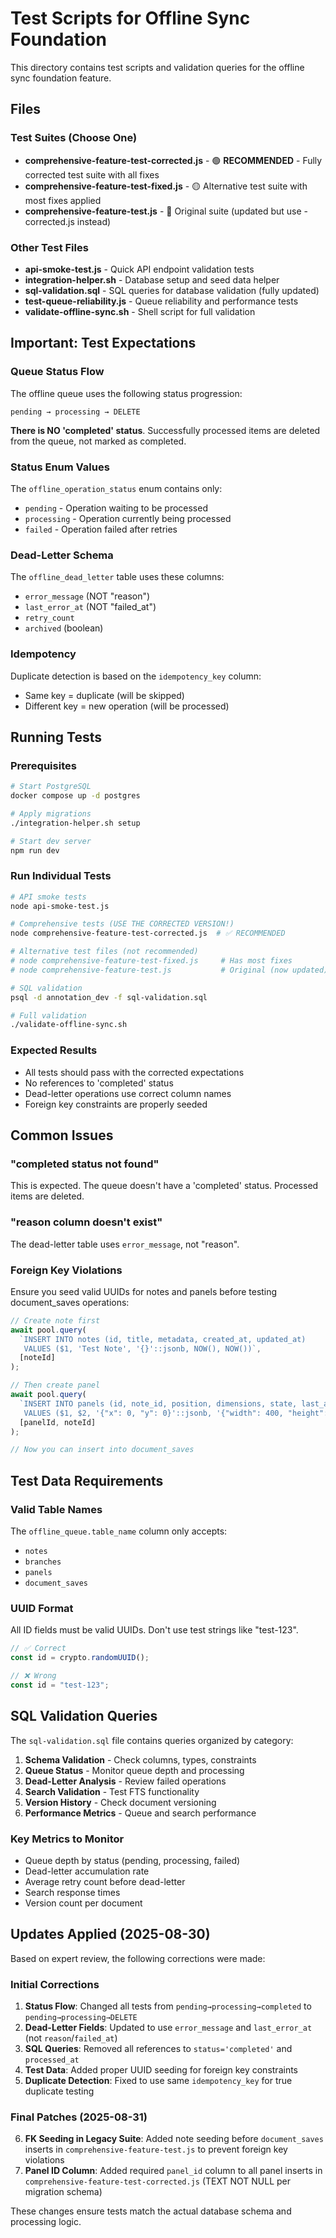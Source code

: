 # Test Scripts for Offline Sync Foundation

This directory contains test scripts and validation queries for the offline sync foundation feature.

## Files

### Test Suites (Choose One)
- **comprehensive-feature-test-corrected.js** - 🟢 **RECOMMENDED** - Fully corrected test suite with all fixes
- **comprehensive-feature-test-fixed.js** - 🟡 Alternative test suite with most fixes applied
- **comprehensive-feature-test.js** - 🔴 Original suite (updated but use -corrected.js instead)

### Other Test Files
- **api-smoke-test.js** - Quick API endpoint validation tests
- **integration-helper.sh** - Database setup and seed data helper
- **sql-validation.sql** - SQL queries for database validation (fully updated)
- **test-queue-reliability.js** - Queue reliability and performance tests
- **validate-offline-sync.sh** - Shell script for full validation

## Important: Test Expectations

### Queue Status Flow
The offline queue uses the following status progression:
```
pending → processing → DELETE
```

**There is NO 'completed' status**. Successfully processed items are deleted from the queue, not marked as completed.

### Status Enum Values
The `offline_operation_status` enum contains only:
- `pending` - Operation waiting to be processed
- `processing` - Operation currently being processed
- `failed` - Operation failed after retries

### Dead-Letter Schema
The `offline_dead_letter` table uses these columns:
- `error_message` (NOT "reason")
- `last_error_at` (NOT "failed_at")
- `retry_count`
- `archived` (boolean)

### Idempotency
Duplicate detection is based on the `idempotency_key` column:
- Same key = duplicate (will be skipped)
- Different key = new operation (will be processed)

## Running Tests

### Prerequisites
```bash
# Start PostgreSQL
docker compose up -d postgres

# Apply migrations
./integration-helper.sh setup

# Start dev server
npm run dev
```

### Run Individual Tests
```bash
# API smoke tests
node api-smoke-test.js

# Comprehensive tests (USE THE CORRECTED VERSION!)
node comprehensive-feature-test-corrected.js  # ✅ RECOMMENDED

# Alternative test files (not recommended)
# node comprehensive-feature-test-fixed.js     # Has most fixes
# node comprehensive-feature-test.js           # Original (now updated)

# SQL validation
psql -d annotation_dev -f sql-validation.sql

# Full validation
./validate-offline-sync.sh
```

### Expected Results
- All tests should pass with the corrected expectations
- No references to 'completed' status
- Dead-letter operations use correct column names
- Foreign key constraints are properly seeded

## Common Issues

### "completed status not found"
This is expected. The queue doesn't have a 'completed' status. Processed items are deleted.

### "reason column doesn't exist"
The dead-letter table uses `error_message`, not "reason".

### Foreign Key Violations
Ensure you seed valid UUIDs for notes and panels before testing document_saves operations:
```javascript
// Create note first
await pool.query(
  `INSERT INTO notes (id, title, metadata, created_at, updated_at)
   VALUES ($1, 'Test Note', '{}'::jsonb, NOW(), NOW())`,
  [noteId]
);

// Then create panel
await pool.query(
  `INSERT INTO panels (id, note_id, position, dimensions, state, last_accessed)
   VALUES ($1, $2, '{"x": 0, "y": 0}'::jsonb, '{"width": 400, "height": 300}'::jsonb, 'active', NOW())`,
  [panelId, noteId]
);

// Now you can insert into document_saves
```

## Test Data Requirements

### Valid Table Names
The `offline_queue.table_name` column only accepts:
- `notes`
- `branches`
- `panels`
- `document_saves`

### UUID Format
All ID fields must be valid UUIDs. Don't use test strings like "test-123".
```javascript
// ✅ Correct
const id = crypto.randomUUID();

// ❌ Wrong
const id = "test-123";
```

## SQL Validation Queries

The `sql-validation.sql` file contains queries organized by category:

1. **Schema Validation** - Check columns, types, constraints
2. **Queue Status** - Monitor queue depth and processing
3. **Dead-Letter Analysis** - Review failed operations
4. **Search Validation** - Test FTS functionality
5. **Version History** - Check document versioning
6. **Performance Metrics** - Queue and search performance

### Key Metrics to Monitor
- Queue depth by status (pending, processing, failed)
- Dead-letter accumulation rate
- Average retry count before dead-letter
- Search response times
- Version count per document

## Updates Applied (2025-08-30)

Based on expert review, the following corrections were made:

### Initial Corrections
1. **Status Flow**: Changed all tests from `pending→processing→completed` to `pending→processing→DELETE`
2. **Dead-Letter Fields**: Updated to use `error_message` and `last_error_at` (not `reason`/`failed_at`)
3. **SQL Queries**: Removed all references to `status='completed'` and `processed_at`
4. **Test Data**: Added proper UUID seeding for foreign key constraints
5. **Duplicate Detection**: Fixed to use same `idempotency_key` for true duplicate testing

### Final Patches (2025-08-31)
6. **FK Seeding in Legacy Suite**: Added note seeding before `document_saves` inserts in `comprehensive-feature-test.js` to prevent foreign key violations
7. **Panel ID Column**: Added required `panel_id` column to all panel inserts in `comprehensive-feature-test-corrected.js` (TEXT NOT NULL per migration schema)

These changes ensure tests match the actual database schema and processing logic.